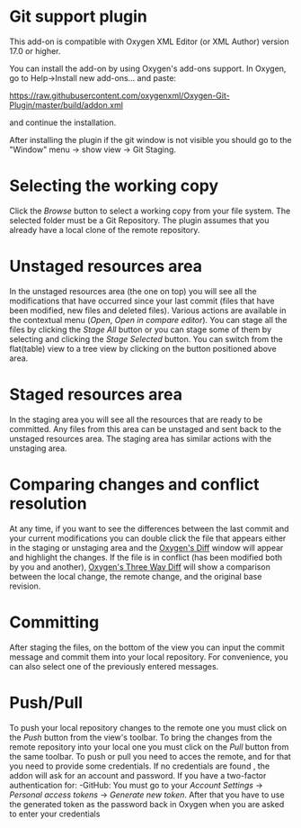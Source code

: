 # Git support plugin

This add-on is compatible with Oxygen XML Editor (or XML Author) version 17.0 or higher. 

You can install the add-on by using Oxygen's add-ons support. In Oxygen, go to Help->Install new add-ons... and paste:

https://raw.githubusercontent.com/oxygenxml/Oxygen-Git-Plugin/master/build/addon.xml

and continue the installation.

After installing the plugin if the git window is not visible you should go to the "Window" menu -> show view -> Git Staging.

Selecting the working copy
=========================

Click the *Browse* button to select a working copy from your file system. The selected folder must be a Git Repository. The plugin assumes that you already have a local clone of the remote repository.

Unstaged resources area
========================
In the unstaged resources area (the one on top) you will see all the modifications that have occurred since your last commit (files that have been modified, new files and deleted files). Various actions are available in the contextual menu (*Open*, *Open in compare editor*).
You can stage all the files by clicking the *Stage All* button or you can stage some of them by selecting and clicking the *Stage Selected* button. 
You can switch from the flat(table) view to a tree view by clicking on the button positioned above area.

Staged resources area
=====================
In the staging area you will see all the resources that are ready to be committed. Any files from this area can be unstaged and sent back to the unstaged resources area. The staging area has similar actions with the unstaging area.

Comparing changes and conflict resolution
==========================================
At any time, if you want to see the differences between the last commit and your current modifications you can double click the file that appears either in the staging or unstaging area and the [Oxygen's Diff](https://www.oxygenxml.com/doc/versions/19.0/ug-editor/topics/file-comparison-x-tools.html) window will appear and highlight the changes.
If the file is in conflict (has been modified both by you and another), [Oxygen's Three Way Diff](https://www.oxygenxml.com/doc/versions/19.0/ug-editor/topics/file-comparison-x-tools.html#file-comparison__threeway_comparisons) will show a comparison between the local change, the remote change, and the original base revision.

Committing
==========
After staging the files, on the bottom of the view you can input the commit message and commit them into your local repository. For convenience, you can also select one of the previously entered messages.

Push/Pull
=========
To push your local repository changes to the remote one you must click on the *Push* button from the view's toolbar. To bring the changes from the remote repository into your local one you must click on the *Pull* button from the same toolbar.
To push or pull you need to acces the remote, and for that you need to provide some credentials. If no credentials are found , the addon will ask for an account and password. If you have a two-factor authentication for: 
-GitHub: You must go to your *Account Settings* -> *Personal access tokens* -> *Generate new token*. After that you have to use the generated token as the password back in Oxygen when you are asked to enter your credentials

